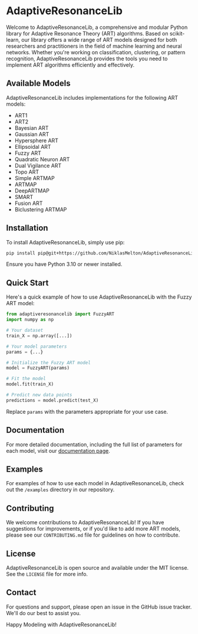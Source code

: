 
# AdaptiveResonanceLib

Welcome to AdaptiveResonanceLib, a comprehensive and modular Python library for Adaptive Resonance Theory (ART) algorithms. Based on scikit-learn, our library offers a wide range of ART models designed for both researchers and practitioners in the field of machine learning and neural networks. Whether you're working on classification, clustering, or pattern recognition, AdaptiveResonanceLib provides the tools you need to implement ART algorithms efficiently and effectively.

## Available Models

AdaptiveResonanceLib includes implementations for the following ART models:

- ART1
- ART2
- Bayesian ART
- Gaussian ART
- Hypersphere ART
- Ellipsoidal ART
- Fuzzy ART
- Quadratic Neuron ART
- Dual Vigilance ART
- Topo ART
- Simple ARTMAP
- ARTMAP
- DeepARTMAP
- SMART
- Fusion ART
- Biclustering ARTMAP

## Installation

To install AdaptiveResonanceLib, simply use pip:

[comment]: <> (```bash)

[comment]: <> (pip install AdaptiveResonanceLib)

[comment]: <> (```)

```bash
pip install pip@git+https://github.com/NiklasMelton/AdaptiveResonanceLib
```

Ensure you have Python 3.10 or newer installed.

## Quick Start

Here's a quick example of how to use AdaptiveResonanceLib with the Fuzzy ART model:

```python
from adaptiveresonancelib import FuzzyART
import numpy as np

# Your dataset
train_X = np.array([...])

# Your model parameters
params = {...}

# Initialize the Fuzzy ART model
model = FuzzyART(params)

# Fit the model
model.fit(train_X)

# Predict new data points
predictions = model.predict(test_X)
```

Replace `params` with the parameters appropriate for your use case.

## Documentation

For more detailed documentation, including the full list of parameters for each model, visit our [documentation page](https://github.com/NiklasMelton/AdaptiveResonanceLib).

## Examples

For examples of how to use each model in AdaptiveResonanceLib, check out the `/examples` directory in our repository.

## Contributing

We welcome contributions to AdaptiveResonanceLib! If you have suggestions for improvements, or if you'd like to add more ART models, please see our `CONTRIBUTING.md` file for guidelines on how to contribute.

## License

AdaptiveResonanceLib is open source and available under the MIT license. See the `LICENSE` file for more info.

## Contact

For questions and support, please open an issue in the GitHub issue tracker. We'll do our best to assist you.

Happy Modeling with AdaptiveResonanceLib!
